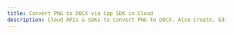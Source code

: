 ---title: Convert PNG to DOCX via Cpp SDK in Clouddescription: Cloud APIs & SDKs to Convert PNG to DOCX. Also Create, Edit & Render Microsoft Word & OpenOffice documents in the Cloud.---